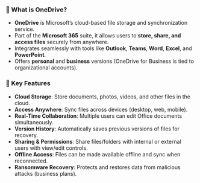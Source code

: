 

### 💠 What is OneDrive?

* **OneDrive** is Microsoft’s cloud-based file storage and synchronization service.
* Part of the **Microsoft 365** suite, it allows users to **store, share, and access files** securely from anywhere.
* Integrates seamlessly with tools like **Outlook**, **Teams**, **Word**, **Excel**, and **PowerPoint**.
* Offers **personal** and **business** versions (OneDrive for Business is tied to organizational accounts).


### 🔹 Key Features

* **Cloud Storage**: Store documents, photos, videos, and other files in the cloud.
* **Access Anywhere**: Sync files across devices (desktop, web, mobile).
* **Real-Time Collaboration**: Multiple users can edit Office documents simultaneously.
* **Version History**: Automatically saves previous versions of files for recovery.
* **Sharing & Permissions**: Share files/folders with internal or external users with view/edit controls.
* **Offline Access**: Files can be made available offline and sync when reconnected.
* **Ransomware Recovery**: Protects and restores data from malicious attacks (business plans).
